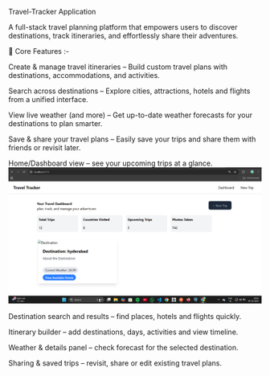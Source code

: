 Travel-Tracker Application

A full-stack travel planning platform that empowers users to discover destinations, track itineraries, and effortlessly share their adventures.

🚀 Core Features :-

Create & manage travel itineraries – Build custom travel plans with destinations, accommodations, and activities.

Search across destinations – Explore cities, attractions, hotels and flights from a unified interface.

View live weather (and more) – Get up-to-date weather forecasts for your destinations to plan smarter.

Save & share your travel plans – Easily save your trips and share them with friends or revisit later.

Home/Dashboard view – see your upcoming trips at a glance.
![Home](images/1.png)

Destination search and results – find places, hotels and flights quickly.



Itinerary builder – add destinations, days, activities and view timeline.


Weather & details panel – check forecast for the selected destination.


Sharing & saved trips – revisit, share or edit existing travel plans.
